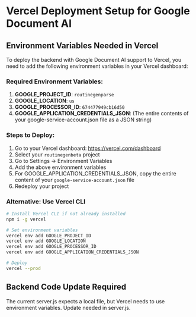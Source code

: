 # Vercel Deployment Setup for Google Document AI

## Environment Variables Needed in Vercel

To deploy the backend with Google Document AI support to Vercel, you need to add the following environment variables in your Vercel dashboard:

### Required Environment Variables:

1. **GOOGLE_PROJECT_ID**: `routinegenparse`
2. **GOOGLE_LOCATION**: `us` 
3. **GOOGLE_PROCESSOR_ID**: `674477949cb16d50`
4. **GOOGLE_APPLICATION_CREDENTIALS_JSON**: (The entire contents of your google-service-account.json file as a JSON string)

### Steps to Deploy:

1. Go to your Vercel dashboard: https://vercel.com/dashboard
2. Select your `routinegenbeta` project
3. Go to Settings → Environment Variables
4. Add the above environment variables
5. For GOOGLE_APPLICATION_CREDENTIALS_JSON, copy the entire content of your `google-service-account.json` file
6. Redeploy your project

### Alternative: Use Vercel CLI

```bash
# Install Vercel CLI if not already installed
npm i -g vercel

# Set environment variables
vercel env add GOOGLE_PROJECT_ID
vercel env add GOOGLE_LOCATION  
vercel env add GOOGLE_PROCESSOR_ID
vercel env add GOOGLE_APPLICATION_CREDENTIALS_JSON

# Deploy
vercel --prod
```

## Backend Code Update Required

The current server.js expects a local file, but Vercel needs to use environment variables. Update needed in server.js.
